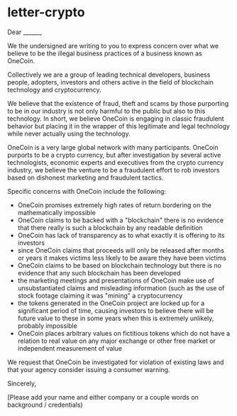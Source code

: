 # letter-crypto


Dear ______,

We the undersigned are writing to you to express concern over what we believe to be the illegal business practices of a business known as OneCoin.

Collectively we are a group of leading technical developers, business people, adopters, investors and others active in the field of blockchain technology and cryptocurrency.

We believe that the existence of fraud, theft and scams by those purporting to be in our industry is not only harmful to the public but also to this technology.  In short, we believe OneCoin is engaging in classic fraudulent behavior but placing it in the wrapper of this legitimate and legal technology while never actually using the technology.

OneCoin is a very large global network with many participants.  OneCoin purports to be a crypto currency, but after investigation by several active technologists, economic experts and executives from the crypto currency industry, we believe the venture to be a fraudulent effort to rob investors based on dishonest marketing and fraudulent tactics.

Specific concerns with OneCoin include the following:

- OneCoin promises extremely high rates of return bordering on the mathematically impossible
- OneCoin claims to be backed with a "blockchain" there is no evidence that there really is such a blockchain by any readable definition 
- OneCoin has lack of transparency as to what exactly it is offering to its investors
- since OneCoin claims that proceeds will only be released after months or years it makes victims less likely to be aware they have been victims 
- OneCoin claims to be based on blockchain technology but there is no evidence that any such blockchain has been developed 
- the marketing meetings and presentations of OneCoin make use of unsubstantiated claims and misleading information (such as the use of stock footage claiming it was "mining" a cryptocurrency
- the tokens generated in the OneCoin project are locked up for a significant period of time, causing investors to believe there will be future value to these in some years when this is extremely unlikely, probably impossible
- OneCoin places arbitrary values on fictitious tokens which do not have a relation to real value on any major exchange or other free market or independent measurement of value

We request that OneCoin be investigated for violation of existing laws and that your agency consider issuing a consumer warning.

Sincerely,

[Please add your name and either company or a couple words on background / credentials) 

